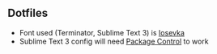 ## Dotfiles


* Font used (Terminator, Sublime Text 3) is [Iosevka](https://be5invis.github.io/Iosevka/)
* Sublime Text 3 config will need [Package Control](https://packagecontrol.io) to work
